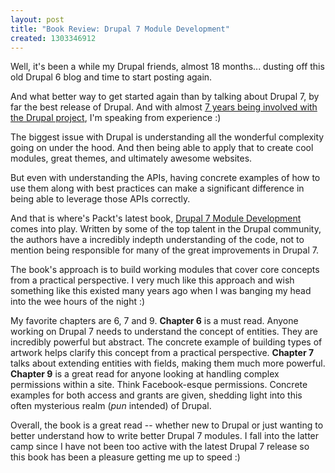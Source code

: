 ```yaml
--- 
layout: post
title: "Book Review: Drupal 7 Module Development"
created: 1303346912
---
```

Well, it's been a while my Drupal friends, almost 18 months... dusting off this old Drupal 6 blog and time to start posting again.

And what better way to get started again than by talking about Drupal 7, by far the best release of Drupal. And with almost <a href="http://drupal.org/user/12932">7 years being involved with the Drupal project</a>, I'm speaking from experience :)

The biggest issue with Drupal is understanding all the wonderful complexity going on under the hood. And then being able to apply that to create cool modules, great themes, and ultimately awesome websites.

But even with understanding the APIs, having concrete examples of how to use them along with best practices can make a significant difference in being able to leverage those APIs correctly.

And that is where's Packt's latest book, <a href="https://www.packtpub.com/drupal-7-module-development/book">Drupal 7 Module Development</a> comes into play. Written by some of the top talent in the Drupal community, the authors have a incredibly indepth understanding of the code, not to mention being responsible for many of the great improvements in Drupal 7.

The book's approach is to build working modules that cover core concepts from a practical perspective. I very much like this approach and wish something like this existed many years ago when I was banging my head into the wee hours of the night :)

My favorite chapters are 6, 7 and 9. <strong>Chapter 6</strong> is a must read. Anyone working on Drupal 7 needs to understand the concept of entities. They are incredibly powerful but abstract. The concrete example of building types of artwork helps clarify this concept from a practical perspective. <strong>Chapter 7</strong> talks about extending entities with fields, making them much more powerful. <strong>Chapter 9</strong> is a great read for anyone looking at handling complex permissions within a site. Think Facebook-esque permissions. Concrete examples for both access and grants are given, shedding light into this often mysterious realm (*pun* intended) of Drupal.

Overall, the book is a great read -- whether new to Drupal or just wanting to better understand how to write better Drupal 7 modules. I fall into the latter camp since I have not been too active with the latest Drupal 7 release so this book has been a pleasure getting me up to speed :)
